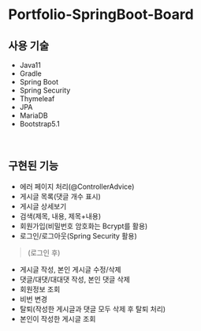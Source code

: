 # Portfolio-SpringBoot-Board
## 사용 기술
* Java11
* Gradle
* Spring Boot
* Spring Security
* Thymeleaf
* JPA
* MariaDB
* Bootstrap5.1
<br/>

## 구현된 기능
* 에러 페이지 처리(@ControllerAdvice)
* 게시글 목록(댓글 개수 표시)
* 게시글 상세보기
* 검색(제목, 내용, 제목+내용)
* 회원가입(비밀번호 암호화는 Bcrypt를 활용)
* 로그인/로그아웃(Spring Security 활용)

> (로그인 후)  
* 게시글 작성, 본인 게시글 수정/삭제
* 댓글/대댓/대대댓 작성, 본인 댓글 삭제
* 회원정보 조회
* 비번 변경
* 탈퇴(작성한 게시글과 댓글 모두 삭제 후 탈퇴 처리)
* 본인이 작성한 게시글 조회
